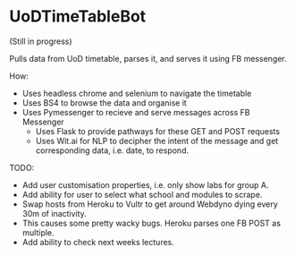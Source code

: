 # UoDTimeTableBot

(Still in progress)

Pulls data from UoD timetable, parses it, and serves it using FB messenger.

How:
  * Uses headless chrome and selenium to navigate the timetable
  * Uses BS4 to browse the data and organise it
  * Uses Pymessenger to recieve and serve messages across FB Messenger
    * Uses Flask to provide pathways for these GET and POST requests
    * Uses Wit.ai for NLP to decipher the intent of the message and get corresponding data, i.e. date, to respond.

TODO:
  * Add user customisation properties, i.e. only show labs for group A.
  * Add ability for user to select what school and modules to scrape.
  * Swap hosts from Heroku to Vultr to get around Webdyno dying every 30m of inactivity.
   * This causes some pretty wacky bugs. Heroku parses one FB POST as multiple.
  * Add ability to check next weeks lectures.

